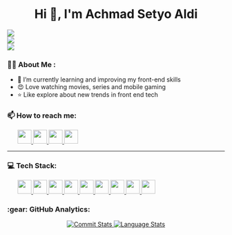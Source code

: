 <h1 align="center">Hi 👋, I'm Achmad Setyo Aldi </h1>

![](https://komarev.com/ghpvc/?username=setyoaldi&color=36b812)<br>
![](https://img.shields.io/github/followers/setyoaldi?style=social)<br>
![](https://img.shields.io/github/stars/setyoaldi?style=social)<br>

### :man_technologist: About Me :
- 🌱 I’m currently learning and improving my front-end skills
- 😍 Love watching movies, series and mobile gaming
- ⭐ Like explore about new trends in front end tech


### 📫 How to reach me: 

<div align='left'>
  <ul>
    <a  href="https://t.me/setyoaldi"> 
     <img src="https://img.shields.io/badge/-Telegram-000?&logo=telegram"  height="32" >
   </a>
  <a href="discordapp.com/users/Setyo#8802">
     <img src="https://img.shields.io/badge/-Discord-000?&logo=discord"  height="32" >
    </a>
  <a href="https://www.linkedin.com/in/setyo-aldi/">
    <img src="https://img.shields.io/badge/-LinkedIn-000?&logo=linkedin"  height="32" >
    </a>
    <a href="mailto:setyoaldi97@gmail.com" target="_blank">
<img src="https://img.shields.io/badge/-Gmail-000?&logo=gmail" height="32" />
</a>
  </ul>
</div>
<hr/>

### 💻 Tech Stack:

<ul>
   <a href="https://html5up.net/" target="_blank">
    <img src="https://img.shields.io/badge/-HTML5-000?&logo=html5"  height="32" >
  </a>
     <a href="https://www.w3schools.com/css/" target="_blank">
<img src="https://img.shields.io/badge/-CSS3-000?&logo=CSS3"  height="32" >
       </a>
   <a href="https://php.net/" target="_blank">
    <img src="https://img.shields.io/badge/-PHP-000?&logo=php"  height="32" >
  </a>
  <a href="https://nodejs.org/en" target="_blank"> 
<img src="https://img.shields.io/badge/-Node Js-000?&logo=Node.js"  height="32" >
    </a> 
  <a href="https://developer.mozilla.org/en-US/docs/Web/JavaScript" target="_blank">  
<img src="https://img.shields.io/badge/-Javascript-000?&logo=Javascript"  height="32" >
     </a> 
  <a href="https://developer.mozilla.org/en-US/docs/Web/JavaScript" target="_blank">
<img src="https://img.shields.io/badge/-Typescript-000?&logo=typescript"  height="32" >
 </a> 
  <a href="https://tailwindcss.com/" target="_blank">
<img src="https://img.shields.io/badge/-tailwindcss-000?logo=Tailwind-css"  height="32" >
  </a>
  <a href="https://www.figma.com" target="_blank">
<img src="https://img.shields.io/badge/-figma-000?logo=Figma"  height="32" >
  </a>
  <a href="https://react.dev/" target="_blank">
<img src="https://img.shields.io/badge/-react-000?logo=React"  height="32" >
  </a>
  
</ul>

<h3 align="left">:gear: GitHub Analytics:</h3>
<div align="center">
  <a href="https://github.com/setyoaldi">
    <img src="https://github-readme-stats.vercel.app/api?username=setyoaldi&show_icons=true&include_all_commits=true&count_private=true&bg_color=000&title_color=fff&text_color=fff&icon_color=fff" alt="Commit Stats"/>
  </a>
  <a href="https://github.com/setyoaldi">
    <img src="https://github-readme-stats.vercel.app/api/top-langs/?username=setyoaldi&layout=compact&langs_count=8&bg_color=000&title_color=fff&text_color=fff" alt="Language Stats"/>
  </a>

<!--
**setyoaldi/setyoaldi** is a ✨ _special_ ✨ repository because its `README.md` (this file) appears on your GitHub profile.

Here are some ideas to get you started:

- 🔭 I’m currently working on ...
- 🌱 I’m currently learning ...
- 👯 I’m looking to collaborate on ...
- 🤔 I’m looking for help with ...
- 💬 Ask me about ...
- 📫 How to reach me: ...
- 😄 Pronouns: ...
- ⚡ Fun fact: ...
-->
